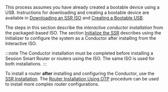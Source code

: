 <!---Interactive Install Overview--->

This process assumes you have already created a bootable device using a USB. Instructions for downloading and creating a bootable device are available in [Downloading an SSR ISO](intro_downloading_iso.md) and [Creating a Bootable USB](intro_creating_bootable_usb.md).

The steps in this section describe the *interactive conductor installation* from the packaged-based ISO. The section [Initialize the SSR](#initialize-the-ssr-node) describes using the Initializer to configure the system as a Conductor after installing from the Interactive ISO. 

:::note
The Conductor installation must be completed before installing a Session Smart Router or routers using the ISO. The same ISO is used for both installations.
:::

To install a router **after** installing and configuring the Conductor, use the [SSR Installation](intro_installation_bootable_media.mdx#initialize-the-ssr-node). The [Router Installation Using OTP](intro_otp_iso_install.mdx) procedure can be used to install more complex router configurations. 